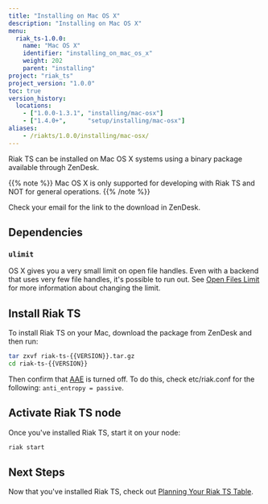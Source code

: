 ```yaml
---
title: "Installing on Mac OS X"
description: "Installing on Mac OS X"
menu:
  riak_ts-1.0.0:
    name: "Mac OS X"
    identifier: "installing_on_mac_os_x"
    weight: 202
    parent: "installing"
project: "riak_ts"
project_version: "1.0.0"
toc: true
version_history:
  locations:
    - ["1.0.0-1.3.1", "installing/mac-osx"]
    - ["1.4.0+",      "setup/installing/mac-osx"]
aliases:
    - /riakts/1.0.0/installing/mac-osx/
---
```


[concept aae]: /riak/kv/2.1.3/learn/concepts/active-anti-entropy
[perf open files]: /riak/kv/2.1.3/using/performance/open-files-limit
[planning]: ../../using/planning


Riak TS can be installed on Mac OS X systems using a binary
package available through ZenDesk.

{{% note %}}
Mac OS X is only supported for developing with Riak TS and NOT for general operations.
{{% /note %}}

Check your email for the link to the download in ZenDesk.

## Dependencies

### `ulimit`

OS X gives you a very small limit on open file handles. Even with a
backend that uses very few file handles, it's possible to run out. See
[Open Files Limit][perf open files] for more information about changing the limit.


## Install Riak TS

To install Riak TS on your Mac, download the package from ZenDesk and then run:

```bash
tar zxvf riak-ts-{{VERSION}}.tar.gz
cd riak-ts-{{VERSION}}
```

Then confirm that [AAE][concept aae] is turned off. To do this, check etc/riak.conf for the following: `anti_entropy = passive`.


## Activate Riak TS node

Once you've installed Riak TS, start it on your node:

```bash
riak start
```


## Next Steps

Now that you've installed Riak TS, check out [Planning Your Riak TS Table][planning].
